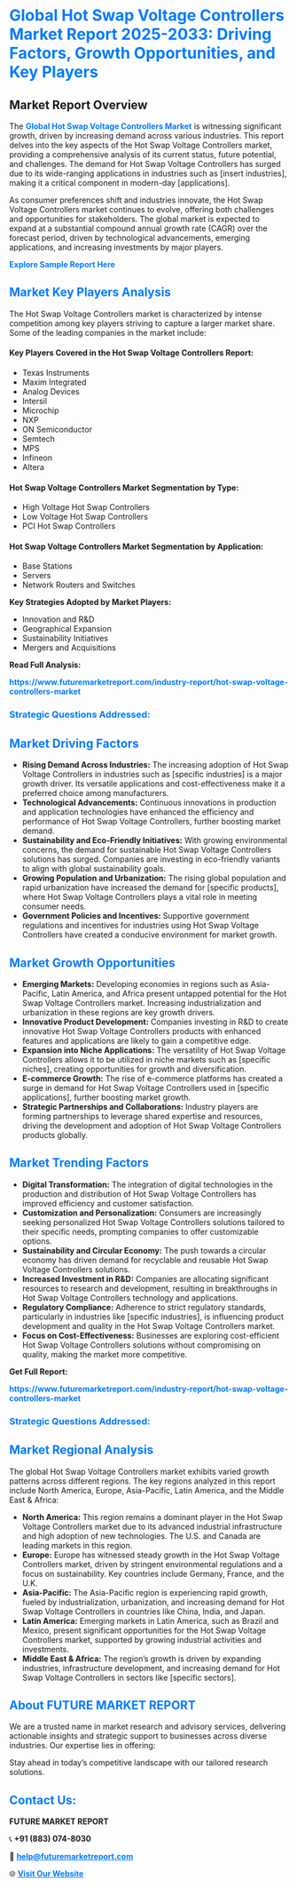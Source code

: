 <h1 style="color: #007BFF;">Global Hot Swap Voltage Controllers Market Report 2025-2033: Driving Factors, Growth Opportunities, and Key Players</h1>

<section id="overview">
<h2>Market Report Overview</h2>
<p>The <a href="https://www.futuremarketreport.com/industry-report/hot-swap-voltage-controllers-market" style="color: #007BFF; text-decoration: none;"><strong>Global Hot Swap Voltage Controllers Market</strong></a> is witnessing significant growth, driven by increasing demand across various industries. This report delves into the key aspects of the Hot Swap Voltage Controllers market, providing a comprehensive analysis of its current status, future potential, and challenges. The demand for Hot Swap Voltage Controllers has surged due to its wide-ranging applications in industries such as [insert industries], making it a critical component in modern-day [applications].</p>
<p>As consumer preferences shift and industries innovate, the Hot Swap Voltage Controllers market continues to evolve, offering both challenges and opportunities for stakeholders. The global market is expected to expand at a substantial compound annual growth rate (CAGR) over the forecast period, driven by technological advancements, emerging applications, and increasing investments by major players.</p>
</section>

<section id="overview">
<p><a href="https://www.futuremarketreport.com/request-sample/reportId=59854" style="color: #007BFF; text-decoration: none;"><strong>Explore Sample Report Here</strong></a></p>
</section>

<section id="key-players">
<h2 style="color: #007BFF;">Market Key Players Analysis</h2>
<p>The Hot Swap Voltage Controllers market is characterized by intense competition among key players striving to capture a larger market share. Some of the leading companies in the market include:</p>
<h4>Key Players Covered in the Hot Swap Voltage Controllers Report:</h4>
<ul><li>Texas Instruments</li><li>Maxim Integrated</li><li>Analog Devices</li><li>Intersil</li><li>Microchip</li><li>NXP</li><li>ON Semiconductor</li><li>Semtech</li><li>MPS</li><li>Infineon</li><li>Altera</li></ul>
<h4>Hot Swap Voltage Controllers Market Segmentation by Type:</h4>
<ul><li>High Voltage Hot Swap Controllers</li><li>Low Voltage Hot Swap Controllers</li><li>PCI Hot Swap Controllers</li></ul>

<h4>Hot Swap Voltage Controllers Market Segmentation by Application:</h4>
<ul><li>Base Stations</li><li>Servers</li><li>Network Routers and Switches</li></ul>
<p><strong>Key Strategies Adopted by Market Players:</strong></p>
<ul>
<li>Innovation and R&D</li>
<li>Geographical Expansion</li>
<li>Sustainability Initiatives</li>
<li>Mergers and Acquisitions</li>
</ul>
</section>

<section>
<p><strong>Read Full Analysis: </strong></p><a href="https://www.futuremarketreport.com/industry-report/hot-swap-voltage-controllers-market" style="color: #007BFF; text-decoration: none;"><strong>https://www.futuremarketreport.com/industry-report/hot-swap-voltage-controllers-market</strong></a>
<h3 style="color: #007BFF;">Strategic Questions Addressed:</h3>
</section>

<section id="driving-factors">
<h2 style="color: #007BFF;">Market Driving Factors</h2>
<ul>
<li><strong>Rising Demand Across Industries:</strong> The increasing adoption of Hot Swap Voltage Controllers in industries such as [specific industries] is a major growth driver. Its versatile applications and cost-effectiveness make it a preferred choice among manufacturers.</li>
<li><strong>Technological Advancements:</strong> Continuous innovations in production and application technologies have enhanced the efficiency and performance of Hot Swap Voltage Controllers, further boosting market demand.</li>
<li><strong>Sustainability and Eco-Friendly Initiatives:</strong> With growing environmental concerns, the demand for sustainable Hot Swap Voltage Controllers solutions has surged. Companies are investing in eco-friendly variants to align with global sustainability goals.</li>
<li><strong>Growing Population and Urbanization:</strong> The rising global population and rapid urbanization have increased the demand for [specific products], where Hot Swap Voltage Controllers plays a vital role in meeting consumer needs.</li>
<li><strong>Government Policies and Incentives:</strong> Supportive government regulations and incentives for industries using Hot Swap Voltage Controllers have created a conducive environment for market growth.</li>
</ul>
</section>

<section id="growth-opportunities">
<h2 style="color: #007BFF;">Market Growth Opportunities</h2>
<ul>
<li><strong>Emerging Markets:</strong> Developing economies in regions such as Asia-Pacific, Latin America, and Africa present untapped potential for the Hot Swap Voltage Controllers market. Increasing industrialization and urbanization in these regions are key growth drivers.</li>
<li><strong>Innovative Product Development:</strong> Companies investing in R&D to create innovative Hot Swap Voltage Controllers products with enhanced features and applications are likely to gain a competitive edge.</li>
<li><strong>Expansion into Niche Applications:</strong> The versatility of Hot Swap Voltage Controllers allows it to be utilized in niche markets such as [specific niches], creating opportunities for growth and diversification.</li>
<li><strong>E-commerce Growth:</strong> The rise of e-commerce platforms has created a surge in demand for Hot Swap Voltage Controllers used in [specific applications], further boosting market growth.</li>
<li><strong>Strategic Partnerships and Collaborations:</strong> Industry players are forming partnerships to leverage shared expertise and resources, driving the development and adoption of Hot Swap Voltage Controllers products globally.</li>
</ul>
</section>

<section id="trending-factors">
<h2 style="color: #007BFF;">Market Trending Factors</h2>
<ul>
<li><strong>Digital Transformation:</strong> The integration of digital technologies in the production and distribution of Hot Swap Voltage Controllers has improved efficiency and customer satisfaction.</li>
<li><strong>Customization and Personalization:</strong> Consumers are increasingly seeking personalized Hot Swap Voltage Controllers solutions tailored to their specific needs, prompting companies to offer customizable options.</li>
<li><strong>Sustainability and Circular Economy:</strong> The push towards a circular economy has driven demand for recyclable and reusable Hot Swap Voltage Controllers solutions.</li>
<li><strong>Increased Investment in R&D:</strong> Companies are allocating significant resources to research and development, resulting in breakthroughs in Hot Swap Voltage Controllers technology and applications.</li>
<li><strong>Regulatory Compliance:</strong> Adherence to strict regulatory standards, particularly in industries like [specific industries], is influencing product development and quality in the Hot Swap Voltage Controllers market.</li>
<li><strong>Focus on Cost-Effectiveness:</strong> Businesses are exploring cost-efficient Hot Swap Voltage Controllers solutions without compromising on quality, making the market more competitive.</li>
</ul>
</section>

<section>
<p><strong>Get Full Report: </strong></p><a href="https://www.futuremarketreport.com/industry-report/hot-swap-voltage-controllers-market" style="color: #007BFF; text-decoration: none;"><strong>https://www.futuremarketreport.com/industry-report/hot-swap-voltage-controllers-market</strong></a>
<h3 style="color: #007BFF;">Strategic Questions Addressed:</h3>
</section>


<section id="regional-analysis">
<h2 style="color: #007BFF;">Market Regional Analysis</h2>
<p>The global Hot Swap Voltage Controllers market exhibits varied growth patterns across different regions. The key regions analyzed in this report include North America, Europe, Asia-Pacific, Latin America, and the Middle East & Africa:</p>
<ul>
<li><strong>North America:</strong> This region remains a dominant player in the Hot Swap Voltage Controllers market due to its advanced industrial infrastructure and high adoption of new technologies. The U.S. and Canada are leading markets in this region.</li>
<li><strong>Europe:</strong> Europe has witnessed steady growth in the Hot Swap Voltage Controllers market, driven by stringent environmental regulations and a focus on sustainability. Key countries include Germany, France, and the U.K.</li>
<li><strong>Asia-Pacific:</strong> The Asia-Pacific region is experiencing rapid growth, fueled by industrialization, urbanization, and increasing demand for Hot Swap Voltage Controllers in countries like China, India, and Japan.</li>
<li><strong>Latin America:</strong> Emerging markets in Latin America, such as Brazil and Mexico, present significant opportunities for the Hot Swap Voltage Controllers market, supported by growing industrial activities and investments.</li>
<li><strong>Middle East & Africa:</strong> The region’s growth is driven by expanding industries, infrastructure development, and increasing demand for Hot Swap Voltage Controllers in sectors like [specific sectors].</li>
</ul>
</section>

<footer>
<h2 style="color: #007BFF;">About FUTURE MARKET REPORT</h2>
<p>We are a trusted name in market research and advisory services, delivering actionable insights and strategic support to businesses across diverse industries. Our expertise lies in offering:</p>

<p>Stay ahead in today’s competitive landscape with our tailored research solutions.</p>

<h2 style="color: #007BFF;">Contact Us:</h2>
<p><strong>FUTURE MARKET REPORT</strong></p>
<p>📞 <strong>+91 (883) 074-8030</strong></p>
<p>📧 <strong><a href="mailto:help@futuremarketreport.com" style="color: #007BFF;">help@futuremarketreport.com</a></strong></p>
<p>🌐 <strong><a href="https://www.futuremarketreport.com/" style="color: #007BFF;">Visit Our Website</a></strong></p>
</footer>